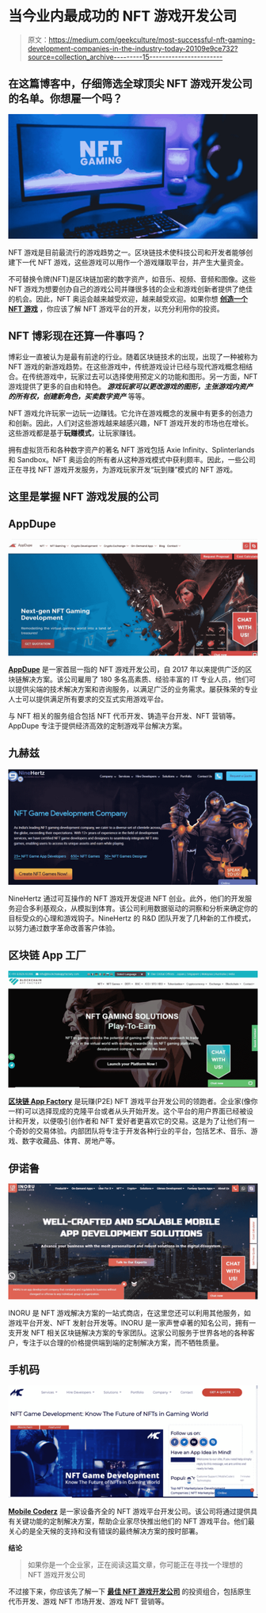 # 当今业内最成功的 NFT 游戏开发公司

> 原文：<https://medium.com/geekculture/most-successful-nft-gaming-development-companies-in-the-industry-today-20109e9ce732?source=collection_archive---------15----------------------->

## 在这篇博客中，仔细筛选全球顶尖 NFT 游戏开发公司的名单。你想雇一个吗？

![](img/ac6db02e19e9865bf1a6280454f82535.png)

NFT 游戏是目前最流行的游戏趋势之一。区块链技术使科技公司和开发者能够创建下一代 NFT 游戏，这些游戏可以用作一个游戏赚取平台，并产生大量资金。

不可替换令牌(NFT)是区块链加密的数字资产，如音乐、视频、音频和图像。这些 NFT 游戏为想要创办自己的游戏公司并赚很多钱的企业和游戏创新者提供了绝佳的机会。因此，NFT 奥运会越来越受欢迎，越来越受欢迎。如果你想 [**创造一个 NFT 游戏**](https://www.appdupe.com/nft-gaming-development?utm_source=Medium&utm_medium=Blog&utm_campaign=Narmatha) ，你应该了解 NFT 游戏平台的开发，以充分利用你的投资。

## **NFT 博彩现在还算一件事吗？**

博彩业一直被认为是最有前途的行业。随着区块链技术的出现，出现了一种被称为 NFT 游戏的新游戏趋势。在这些游戏中，传统游戏设计已经与现代游戏概念相结合。在传统游戏中，玩家过去可以选择使用预定义的功能和图形。另一方面，NFT 游戏提供了更多的自由和特色。 ***游戏玩家可以更改游戏的图形，主张游戏内资产的所有权，创建新角色，买卖数字资产*** 等等。

NFT 游戏允许玩家一边玩一边赚钱。它允许在游戏概念的发展中有更多的创造力和创新。因此，人们对这些游戏越来越感兴趣，NFT 游戏开发的市场也在增长。这些游戏都是基于**玩赚模式**，让玩家赚钱。

拥有虚拟货币和各种数字资产的著名 NFT 游戏包括 Axie Infinity、Splinterlands 和 Sandbox。NFT 奥运会的所有者从这种游戏模式中获利颇丰。因此，一些公司正在寻找 NFT 游戏开发服务，为游戏玩家开发“玩到赚”模式的 NFT 游戏。

## **这里是掌握 NFT 游戏发展的公司**

## **AppDupe**

![](img/ea63c40b5119994b23e65fc9ef9b2779.png)

[**AppDupe**](https://www.appdupe.com/nft-gaming-development?utm_source=Medium&utm_medium=Blog&utm_campaign=Narmatha) 是一家首屈一指的 NFT 游戏开发公司，自 2017 年以来提供广泛的区块链解决方案。该公司雇用了 180 多名高素质、经验丰富的 IT 专业人员，他们可以提供尖端的技术解决方案和咨询服务，以满足广泛的业务需求。屡获殊荣的专业人士可以提供满足所有要求的交互式实用游戏平台。

与 NFT 相关的服务组合包括 NFT 代币开发、铸造平台开发、NFT 营销等。AppDupe 专注于提供经济高效的定制游戏平台解决方案。

## **九赫兹**

![](img/1935becc12a0d8d5c2d79a277d42613e.png)

NineHertz 通过可互操作的 NFT 游戏开发促进 NFT 创业。此外，他们的开发服务迎合多利基观众，从模拟到体育。该公司利用数据驱动的洞察和分析来确定你的目标受众的心理和游戏钩子。NineHertz 的 R&D 团队开发了几种新的工作模式，以努力通过数字革命改善客户体验。

## **区块链 App 工厂**

![](img/295cce2326b59378c5bb3dbe736dc503.png)

[**区块链 App Factory**](https://www.blockchainappfactory.com/nft-gaming-platform-development?utm_source=Medium&utm_medium=Blog&utm_campaign=Narmatha) 是玩赚(P2E) NFT 游戏平台开发公司的领跑者。企业家(像你一样)可以选择现成的克隆平台或者从头开始开发。这个平台的用户界面已经被设计和开发，以便吸引创作者和 NFT 爱好者更喜欢它的交易。这是为了让他们有一个奇妙的交易体验。内部团队将专注于开发各种行业的平台，包括艺术、音乐、游戏、数字收藏品、体育、房地产等。

## 伊诺鲁

![](img/bea8ccf978910a63dba88c5f0fcfa936.png)

INORU 是 NFT 游戏解决方案的一站式商店，在这里您还可以利用其他服务，如游戏平台开发、NFT 发射台开发等。INORU 是一家声誉卓著的知名公司，拥有一支开发 NFT 相关区块链解决方案的专家团队。这家公司服务于世界各地的各种客户，专注于以合理的价格提供端到端的定制解决方案，而不牺牲质量。

## **手机码**

![](img/7ce58aa69caf174bb3183147809fd6fa.png)

[**Mobile Coderz**](https://mobilecoderz.com/blog/nft-game-development-know-the-future-of-nfts-in-gaming-world/) 是一家设备齐全的 NFT 游戏平台开发公司。该公司将通过提供具有关键功能的定制解决方案，帮助企业家尽快推出他们的 NFT 游戏平台。他们最关心的是全天候的支持和没有错误的最终解决方案的按时部署。

**结论**

> 如果你是一个企业家，正在阅读这篇文章，你可能正在寻找一个理想的 NFT 游戏开发公司

不过接下来，你应该先了解一下 [**最佳 NFT 游戏开发公司**](https://www.appdupe.com/nft-gaming-development?utm_source=Medium&utm_medium=Blog&utm_campaign=Narmatha) 的投资组合，包括原生代币开发、游戏 NFT 市场开发、游戏 NFT 营销等。